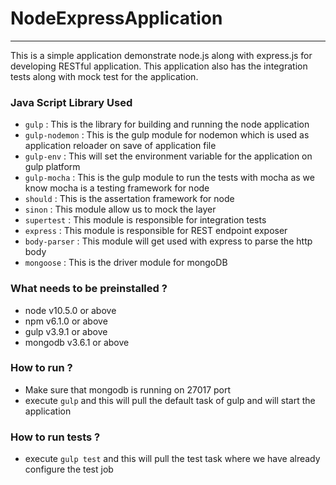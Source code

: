 # NodeExpressApplication
---

This is a simple application demonstrate node.js along with express.js for developing RESTful application. This application also has the integration tests along with mock test for the application.

### Java Script Library Used

- ``gulp`` : This is the library for building and running the node application
- ``gulp-nodemon`` : This is the gulp module for nodemon which is used as application reloader on save of application file
- ``gulp-env`` : This will set the environment variable for the application on gulp platform
- ``gulp-mocha`` : This is the gulp module to run the tests with mocha as we know mocha is a testing framework for node
- ``should`` : This is the assertation framework for node
- ``sinon`` : This module allow us to mock the layer
- ``supertest`` : This module is responsible for integration tests
- ``express`` : This module is responsible for REST endpoint exposer
- ``body-parser`` : This module will get used with express to parse the http body
- ``mongoose`` : This is the driver module for mongoDB

### What needs to be preinstalled ? 
- node v10.5.0 or above
- npm v6.1.0 or above
- gulp v3.9.1 or above 
- mongodb v3.6.1 or above

### How to run ? 
- Make sure that mongodb is running on 27017 port
- execute ``gulp`` and this will pull the default task of gulp and will start the application

### How to run tests ? 
- execute ``gulp test`` and this will pull the test task where we have already configure the test job